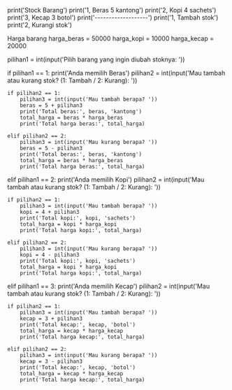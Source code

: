 print('Stock Barang')
print('1, Beras 5 kantong')
print('2, Kopi 4 sachets')
print('3, Kecap 3 botol')
print('-------------------')
print('1, Tambah stok')
print('2, Kurangi stok')

 Harga barang
harga_beras = 50000
harga_kopi = 10000
harga_kecap = 20000

pilihan1 = int(input('Pilih barang yang ingin diubah stoknya: '))

if pilihan1 == 1:
    print('Anda memilih Beras')
    pilihan2 = int(input('Mau tambah atau kurang stok? (1: Tambah / 2: Kurang): '))

    if pilihan2 == 1:
        pilihan3 = int(input('Mau tambah berapa? '))
        beras = 5 + pilihan3
        print('Total beras:', beras, 'kantong')
        total_harga = beras * harga_beras
        print('Total harga beras:', total_harga)

    elif pilihan2 == 2:
        pilihan3 = int(input('Mau kurang berapa? '))
        beras = 5 - pilihan3
        print('Total beras:', beras, 'kantong')
        total_harga = beras * harga_beras
        print('Total harga beras:', total_harga)

elif pilihan1 == 2:
    print('Anda memilih Kopi')
    pilihan2 = int(input('Mau tambah atau kurang stok? (1: Tambah / 2: Kurang): '))

    if pilihan2 == 1:
        pilihan3 = int(input('Mau tambah berapa? '))
        kopi = 4 + pilihan3
        print('Total kopi:', kopi, 'sachets')
        total_harga = kopi * harga_kopi
        print('Total harga kopi:', total_harga)

    elif pilihan2 == 2:
        pilihan3 = int(input('Mau kurang berapa? '))
        kopi = 4 - pilihan3
        print('Total kopi:', kopi, 'sachets')
        total_harga = kopi * harga_kopi
        print('Total harga kopi:', total_harga)

elif pilihan1 == 3:
    print('Anda memilih Kecap')
    pilihan2 = int(input('Mau tambah atau kurang stok? (1: Tambah / 2: Kurang): '))

    if pilihan2 == 1:
        pilihan3 = int(input('Mau tambah berapa? '))
        kecap = 3 + pilihan3
        print('Total kecap:', kecap, 'botol')
        total_harga = kecap * harga_kecap
        print('Total harga kecap:', total_harga)

    elif pilihan2 == 2:
        pilihan3 = int(input('Mau kurang berapa? '))
        kecap = 3 - pilihan3
        print('Total kecap:', kecap, 'botol')
        total_harga = kecap * harga_kecap
        print('Total harga kecap:', total_harga)
